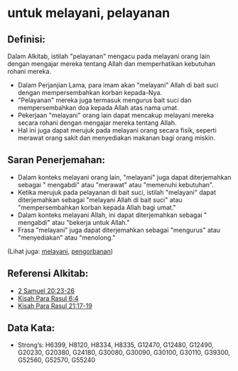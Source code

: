 # untuk melayani, pelayanan

## Definisi:

Dalam Alkitab, istilah "pelayanan" mengacu pada melayani orang lain dengan mengajar mereka tentang Allah dan memperhatikan kebutuhan rohani mereka.

*   Dalam Perjanjian Lama, para imam akan "melayani" Allah di bait suci dengan mempersembahkan korban kepada-Nya.
*   "Pelayanan" mereka juga termasuk mengurus bait suci dan mempersembahkan doa kepada Allah atas nama umat.
*   Pekerjaan "melayani" orang lain dapat mencakup melayani mereka secara rohani dengan mengajar mereka tentang Allah.
*   Hal ini juga dapat merujuk pada melayani orang secara fisik, seperti merawat orang sakit dan menyediakan makanan bagi orang miskin.

## Saran Penerjemahan:

*   Dalam konteks melayani orang lain, "melayani" juga dapat diterjemahkan sebagai " mengabdi" atau "merawat" atau "memenuhi kebutuhan".
*   Ketika merujuk pada pelayanan di bait suci, istilah "melayani" dapat diterjemahkan sebagai "melayani Allah di bait suci" atau "mempersembahkan korban kepada Allah bagi umat."
*   Dalam konteks melayani Allah, ini dapat diterjemahkan sebagai " mengabdi" atau "bekerja untuk Allah."
*   Frasa "melayani" juga dapat diterjemahkan sebagai "mengurus" atau "menyediakan" atau "menolong."

(Lihat juga: [melayani](../other/servant.md), [pengorbanan](../other/sacrifice.md))

## Referensi Alkitab:

*   [2 Samuel 20:23-26](rc://en/tn/help/2sa/20/23)
*   [Kisah Para Rasul 6:4](rc://en/tn/help/act/06/04)
*   [Kisah Para Rasul 21:17-19](rc://en/tn/help/act/21/17)

## Data Kata:

*   Strong’s: H6399, H8120, H8334, H8335, G12470, G12480, G12490, G20230, G20380, G24180, G30080, G30090, G30100, G30110, G39300, G52560, G52570, G55240